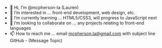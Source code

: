 - 👋 Hi, I’m @mcpherson-la (Lauren)
- 👀 I’m interested in ... front-end development, web design, etc.
- 🌱 I’m currently learning ... HTML5/CSS3, will progress to JavaScript next
- 💞️ I’m looking to collaborate on ... any projects relating to front-end languages
- 📫 How to reach me ... email mcpherson.la@gmail.com with subject line GitHub - (Message Topic)

<!---
mcpherson-la/mcpherson-la is a ✨ special ✨ repository because its `README.md` (this file) appears on your GitHub profile.
You can click the Preview link to take a look at your changes.
--->
